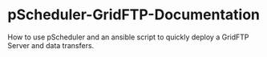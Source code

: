 # pScheduler-GridFTP-Documentation
How to use pScheduler and an ansible script to quickly deploy a GridFTP Server and data transfers.
